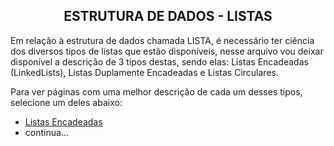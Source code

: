 <h2 align="center" >ESTRUTURA DE DADOS - LISTAS</h2>

Em relação à estrutura de dados chamada LISTA, é necessário ter ciência dos diversos tipos de listas que estão disponíveis, nesse arquivo vou deixar disponível a descrição de 3 tipos destas,
sendo elas: Listas Encadeadas (LinkedLists), Listas Duplamente Encadeadas e Listas Circulares.


Para ver páginas com uma melhor descrição de cada um desses tipos, selecione um deles abaixo:

- [Listas Encadeadas](https://github.com/willUlisses/Estudo-EstruturaDeDados/blob/master/Pages/LinkedList.md)
- continua...
